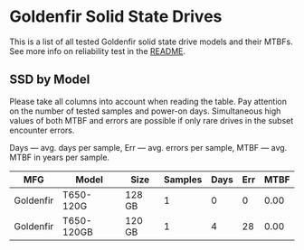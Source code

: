 Goldenfir Solid State Drives
============================

This is a list of all tested Goldenfir solid state drive models and their MTBFs. See
more info on reliability test in the [README](https://github.com/linuxhw/SMART).

SSD by Model
------------

Please take all columns into account when reading the table. Pay attention on the
number of tested samples and power-on days. Simultaneous high values of both MTBF
and errors are possible if only rare drives in the subset encounter errors.

Days — avg. days per sample,
Err  — avg. errors per sample,
MTBF — avg. MTBF in years per sample.

| MFG       | Model              | Size   | Samples | Days  | Err   | MTBF |
|-----------|--------------------|--------|---------|-------|-------|------|
| Goldenfir | T650-120G          | 128 GB | 1       | 0     | 0     | 0.00   |
| Goldenfir | T650-120GB         | 120 GB | 1       | 4     | 28    | 0.00   |
